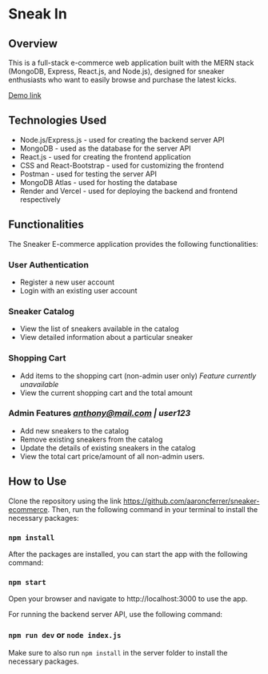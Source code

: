 # Sneak In

## Overview

This is a full-stack e-commerce web application built with the MERN stack (MongoDB, Express, React.js, and Node.js), designed for sneaker enthusiasts who want to easily browse and purchase the latest kicks. 

[Demo link](https://sneaker-ecommerce-xi.vercel.app/)

## Technologies Used

- Node.js/Express.js - used for creating the backend server API
- MongoDB - used as the database for the server API
- React.js - used for creating the frontend application
- CSS and React-Bootstrap - used for customizing the frontend
- Postman - used for testing the server API
- MongoDB Atlas - used for hosting the database
- Render and Vercel - used for deploying the backend and frontend respectively

## Functionalities

The Sneaker E-commerce application provides the following functionalities:

### User Authentication
- Register a new user account
- Login with an existing user account

### Sneaker Catalog
- View the list of sneakers available in the catalog
- View detailed information about a particular sneaker

### Shopping Cart
- Add items to the shopping cart (non-admin user only) *Feature currently unavailable*
- View the current shopping cart and the total amount

### Admin Features *anthony@mail.com | user123*
- Add new sneakers to the catalog
- Remove existing sneakers from the catalog
- Update the details of existing sneakers in the catalog
- View the total cart price/amount of all non-admin users.

## How to Use

Clone the repository using the link https://github.com/aaroncferrer/sneaker-ecommerce. Then, run the following command in your terminal to install the necessary packages:

### `npm install`

After the packages are installed, you can start the app with the following command:

### `npm start` 

Open your browser and navigate to http://localhost:3000 to use the app.

For running the backend server API, use the following command:

### `npm run dev` or `node index.js`

Make sure to also run `npm install` in the server folder to install the necessary packages.
